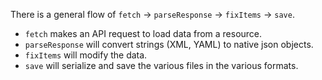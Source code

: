 There is a general flow of `fetch` -> `parseResponse` -> `fixItems` -> `save`.

- `fetch` makes an API request to load data from a resource.
- `parseResponse` will convert strings (XML, YAML) to native json objects.
- `fixItems` will modify the data.
- `save` will serialize and save the various files in the various formats.
